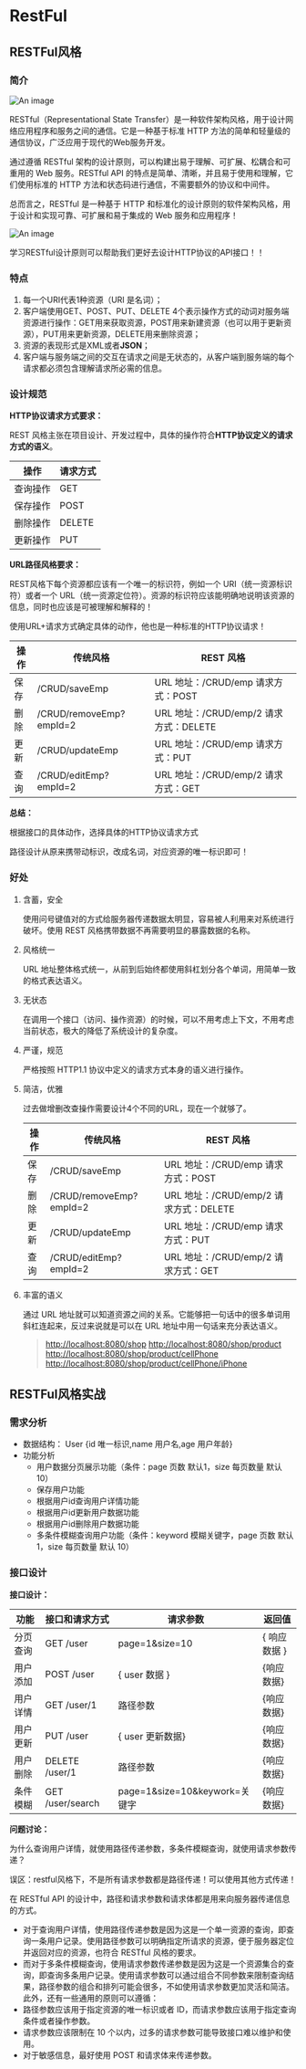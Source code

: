 # RestFul

## RESTFul风格

### 简介

![An image](/img/java/spring/mvc/07.png)

RESTful（Representational State Transfer）是一种软件架构风格，用于设计网络应用程序和服务之间的通信。它是一种基于标准 HTTP 方法的简单和轻量级的通信协议，广泛应用于现代的Web服务开发。

通过遵循 RESTful 架构的设计原则，可以构建出易于理解、可扩展、松耦合和可重用的 Web 服务。RESTful API 的特点是简单、清晰，并且易于使用和理解，它们使用标准的 HTTP 方法和状态码进行通信，不需要额外的协议和中间件。

总而言之，RESTful 是一种基于 HTTP 和标准化的设计原则的软件架构风格，用于设计和实现可靠、可扩展和易于集成的 Web 服务和应用程序！

![An image](/img/java/spring/mvc/08.png)

学习RESTful设计原则可以帮助我们更好去设计HTTP协议的API接口！！

### 特点

1. 每一个URI代表1种资源（URI 是名词）；
2. 客户端使用GET、POST、PUT、DELETE 4个表示操作方式的动词对服务端资源进行操作：GET用来获取资源，POST用来新建资源（也可以用于更新资源），PUT用来更新资源，DELETE用来删除资源；
3. 资源的表现形式是XML或者**JSON**；
4. 客户端与服务端之间的交互在请求之间是无状态的，从客户端到服务端的每个请求都必须包含理解请求所必需的信息。

### 设计规范

**HTTP协议请求方式要求：**

REST 风格主张在项目设计、开发过程中，具体的操作符合**HTTP协议定义的请求方式的语义**。

| 操作     | 请求方式 |
| -------- | -------- |
| 查询操作 | GET      |
| 保存操作 | POST     |
| 删除操作 | DELETE   |
| 更新操作 | PUT      |

**URL路径风格要求：**

REST风格下每个资源都应该有一个唯一的标识符，例如一个 URI（统一资源标识符）或者一个 URL（统一资源定位符）。资源的标识符应该能明确地说明该资源的信息，同时也应该是可被理解和解释的！

使用URL+请求方式确定具体的动作，他也是一种标准的HTTP协议请求！

| 操作 | 传统风格                | REST 风格                                  |
| ---- | ----------------------- | ------------------------------------------ |
| 保存 | /CRUD/saveEmp           | URL 地址：/CRUD/emp&#xA;请求方式：POST     |
| 删除 | /CRUD/removeEmp?empId=2 | URL 地址：/CRUD/emp/2&#xA;请求方式：DELETE |
| 更新 | /CRUD/updateEmp         | URL 地址：/CRUD/emp&#xA;请求方式：PUT      |
| 查询 | /CRUD/editEmp?empId=2   | URL 地址：/CRUD/emp/2&#xA;请求方式：GET    |

**总结：**

根据接口的具体动作，选择具体的HTTP协议请求方式

路径设计从原来携带动标识，改成名词，对应资源的唯一标识即可！

### 好处

1. 含蓄，安全

   使用问号键值对的方式给服务器传递数据太明显，容易被人利用来对系统进行破坏。使用 REST 风格携带数据不再需要明显的暴露数据的名称。

2. 风格统一

   URL 地址整体格式统一，从前到后始终都使用斜杠划分各个单词，用简单一致的格式表达语义。

3. 无状态

   在调用一个接口（访问、操作资源）的时候，可以不用考虑上下文，不用考虑当前状态，极大的降低了系统设计的复杂度。

4. 严谨，规范

   严格按照 HTTP1.1 协议中定义的请求方式本身的语义进行操作。

5. 简洁，优雅

   过去做增删改查操作需要设计4个不同的URL，现在一个就够了。

   | 操作 | 传统风格                | REST 风格                                  |
   | ---- | ----------------------- | ------------------------------------------ |
   | 保存 | /CRUD/saveEmp           | URL 地址：/CRUD/emp&#xA;请求方式：POST     |
   | 删除 | /CRUD/removeEmp?empId=2 | URL 地址：/CRUD/emp/2&#xA;请求方式：DELETE |
   | 更新 | /CRUD/updateEmp         | URL 地址：/CRUD/emp&#xA;请求方式：PUT      |
   | 查询 | /CRUD/editEmp?empId=2   | URL 地址：/CRUD/emp/2&#xA;请求方式：GET    |

6. 丰富的语义

   通过 URL 地址就可以知道资源之间的关系。它能够把一句话中的很多单词用斜杠连起来，反过来说就是可以在 URL 地址中用一句话来充分表达语义。

   > [http://localhost:8080/shop](http://localhost:8080/shop "http://localhost:8080/shop") [http://localhost:8080/shop/product](http://localhost:8080/shop/product "http://localhost:8080/shop/product") [http://localhost:8080/shop/product/cellPhone](http://localhost:8080/shop/product/cellPhone "http://localhost:8080/shop/product/cellPhone") [http://localhost:8080/shop/product/cellPhone/iPhone](http://localhost:8080/shop/product/cellPhone/iPhone "http://localhost:8080/shop/product/cellPhone/iPhone")

## RESTFul风格实战

### 需求分析

- 数据结构： User {id 唯一标识,name 用户名,age 用户年龄}
- 功能分析
  - 用户数据分页展示功能（条件：page 页数 默认1，size 每页数量 默认 10）
  - 保存用户功能
  - 根据用户id查询用户详情功能
  - 根据用户id更新用户数据功能
  - 根据用户id删除用户数据功能
  - 多条件模糊查询用户功能（条件：keyword 模糊关键字，page 页数 默认1，size 每页数量 默认 10）

### 接口设计

**接口设计：**

| 功能     | 接口和请求方式   | 请求参数                        | 返回值       |
| -------- | ---------------- | ------------------------------- | ------------ |
| 分页查询 | GET  /user       | page=1\&size=10                 | { 响应数据 } |
| 用户添加 | POST /user       | { user 数据 }                   | {响应数据}   |
| 用户详情 | GET /user/1      | 路径参数                        | {响应数据}   |
| 用户更新 | PUT /user        | { user 更新数据}                | {响应数据}   |
| 用户删除 | DELETE /user/1   | 路径参数                        | {响应数据}   |
| 条件模糊 | GET /user/search | page=1\&size=10\&keywork=关键字 | {响应数据}   |

**问题讨论：**

为什么查询用户详情，就使用路径传递参数，多条件模糊查询，就使用请求参数传递？

误区：restful风格下，不是所有请求参数都是路径传递！可以使用其他方式传递！

在 RESTful API 的设计中，路径和请求参数和请求体都是用来向服务器传递信息的方式。

- 对于查询用户详情，使用路径传递参数是因为这是一个单一资源的查询，即查询一条用户记录。使用路径参数可以明确指定所请求的资源，便于服务器定位并返回对应的资源，也符合 RESTful 风格的要求。
- 而对于多条件模糊查询，使用请求参数传递参数是因为这是一个资源集合的查询，即查询多条用户记录。使用请求参数可以通过组合不同参数来限制查询结果，路径参数的组合和排列可能会很多，不如使用请求参数更加灵活和简洁。
    此外，还有一些通用的原则可以遵循：
- 路径参数应该用于指定资源的唯一标识或者 ID，而请求参数应该用于指定查询条件或者操作参数。
- 请求参数应该限制在 10 个以内，过多的请求参数可能导致接口难以维护和使用。
- 对于敏感信息，最好使用 POST 和请求体来传递参数。
